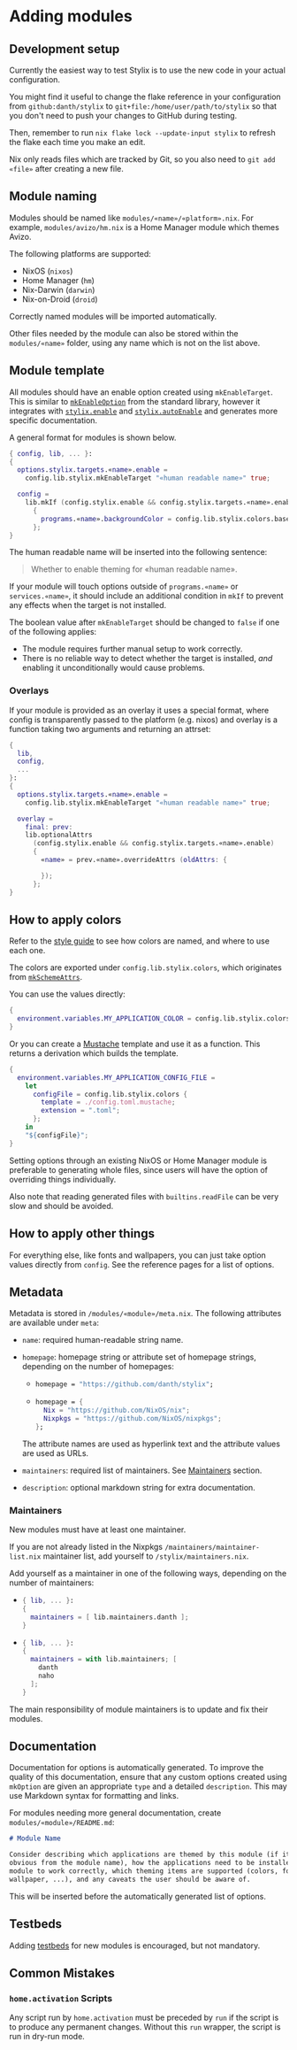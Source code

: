 # Adding modules

## Development setup

Currently the easiest way to test Stylix is to use the new code in your actual
configuration.

You might find it useful to change the flake reference in your configuration
from `github:danth/stylix` to `git+file:/home/user/path/to/stylix` so that you
don't need to push your changes to GitHub during testing.

Then, remember to run `nix flake lock --update-input stylix` to refresh the
flake each time you make an edit.

Nix only reads files which are tracked by Git, so you also need to `git add
«file»` after creating a new file.

## Module naming

Modules should be named like `modules/«name»/«platform».nix`. For example,
`modules/avizo/hm.nix` is a Home Manager module which themes Avizo.

The following platforms are supported:

- NixOS (`nixos`)
- Home Manager (`hm`)
- Nix-Darwin (`darwin`)
- Nix-on-Droid (`droid`)

Correctly named modules will be imported automatically.

Other files needed by the module can also be stored within the `modules/«name»`
folder, using any name which is not on the list above.

## Module template

All modules should have an enable option created using `mkEnableTarget`. This is
similar to
[`mkEnableOption`](https://nix-community.github.io/docnix/reference/lib/options/lib-options-mkenableoption/)
from the standard library, however it integrates with
[`stylix.enable`](./options/nixos.md#stylixenable) and
[`stylix.autoEnable`](./options/nixos.md#stylixautoenable) and generates more
specific documentation.

A general format for modules is shown below.

```nix
{ config, lib, ... }:
{
  options.stylix.targets.«name».enable =
    config.lib.stylix.mkEnableTarget "«human readable name»" true;

  config =
    lib.mkIf (config.stylix.enable && config.stylix.targets.«name».enable)
      {
        programs.«name».backgroundColor = config.lib.stylix.colors.base00;
      };
}
```

The human readable name will be inserted into the following sentence:

> Whether to enable theming for «human readable name».

If your module will touch options outside of `programs.«name»` or
`services.«name»`, it should include an additional condition in `mkIf` to
prevent any effects when the target is not installed.

The boolean value after `mkEnableTarget` should be changed to `false` if one of
the following applies:

- The module requires further manual setup to work correctly.
- There is no reliable way to detect whether the target is installed, *and*
enabling it unconditionally would cause problems.

### Overlays

If your module is provided as an overlay it uses a special format, where config
is transparently passed to the platform (e.g. nixos) and overlay is a function
taking two arguments and returning an attrset:

```nix
{
  lib,
  config,
  ...
}:
{
  options.stylix.targets.«name».enable =
    config.lib.stylix.mkEnableTarget "«human readable name»" true;

  overlay =
    final: prev:
    lib.optionalAttrs
      (config.stylix.enable && config.stylix.targets.«name».enable)
      {
        «name» = prev.«name».overrideAttrs (oldAttrs: {

        });
      };
}
```

## How to apply colors

Refer to the [style guide](./styling.md) to see how colors are named, and where
to use each one.

The colors are exported under `config.lib.stylix.colors`, which originates from
[`mkSchemeAttrs`](https://github.com/SenchoPens/base16.nix/blob/main/DOCUMENTATION.md#mkschemeattrs).

You can use the values directly:

```nix
{
  environment.variables.MY_APPLICATION_COLOR = config.lib.stylix.colors.base05;
}
```

Or you can create a [Mustache](http://mustache.github.io/) template and use
it as a function. This returns a derivation which builds the template.

```nix
{
  environment.variables.MY_APPLICATION_CONFIG_FILE =
    let
      configFile = config.lib.stylix.colors {
        template = ./config.toml.mustache;
        extension = ".toml";
      };
    in
    "${configFile}";
}
```

Setting options through an existing NixOS or Home Manager module is preferable
to generating whole files, since users will have the option of overriding things
individually.

Also note that reading generated files with `builtins.readFile` can be very slow
and should be avoided.

## How to apply other things

For everything else, like fonts and wallpapers, you can just take option values
directly from `config`. See the reference pages for a list of options.

## Metadata

Metadata is stored in `/modules/«module»/meta.nix`. The following attributes are
available under `meta`:

- `name`: required human-readable string name.

- `homepage`: homepage string or attribute set of homepage strings, depending
  on the number of homepages:

  - ```nix
    homepage = "https://github.com/danth/stylix";
    ```

  - ```nix
    homepage = {
      Nix = "https://github.com/NixOS/nix";
      Nixpkgs = "https://github.com/NixOS/nixpkgs";
    };
    ```

  The attribute names are used as hyperlink text and the attribute values are
  used as URLs.

- `maintainers`: required list of maintainers. See [Maintainers](#maintainers)
  section.

- `description`: optional markdown string for extra documentation.

### Maintainers

New modules must have at least one maintainer.

If you are not already listed in the Nixpkgs `/maintainers/maintainer-list.nix`
maintainer list, add yourself to `/stylix/maintainers.nix`.

Add yourself as a maintainer in one of the following ways, depending on the
number of maintainers:

- ```nix
  { lib, ... }:
  {
    maintainers = [ lib.maintainers.danth ];
  }
  ```

- ```nix
  { lib, ... }:
  {
    maintainers = with lib.maintainers; [
      danth
      naho
    ];
  }
  ```

The main responsibility of module maintainers is to update and fix their
modules.

## Documentation

Documentation for options is automatically generated. To improve the quality of
this documentation, ensure that any custom options created using `mkOption` are
given an appropriate `type` and a detailed `description`. This may use Markdown
syntax for formatting and links.

For modules needing more general documentation, create
`modules/«module»/README.md`:

```markdown
# Module Name

Consider describing which applications are themed by this module (if it's not
obvious from the module name), how the applications need to be installed for the
module to work correctly, which theming items are supported (colors, fonts,
wallpaper, ...), and any caveats the user should be aware of.
```

This will be inserted before the automatically generated list of options.

## Testbeds

Adding [testbeds](./testbeds.md) for new modules is encouraged, but not
mandatory.

## Common Mistakes

### `home.activation` Scripts

Any script run by `home.activation` must be preceded by `run` if the script is
to produce any permanent changes. Without this `run` wrapper, the script is run
in dry-run mode.
